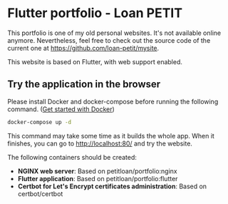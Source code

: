 # Flutter portfolio - Loan PETIT

This portfolio is one of my old personal websites. It's not available online anymore. Nevertheless, feel free to check out the source code of the current one at https://github.com/loan-petit/mysite. 

This website is based on Flutter, with web support enabled.

## Try the application in the browser

Please install Docker and docker-compose before running the following command.
([Get started with Docker](https://www.docker.com/get-started/))

```bash
docker-compose up -d
```

This command may take some time as it builds the whole app.
When it finishes, you can go to <http://localhost:80/> and try the website.

The following containers should be created:
- **NGINX web server**: Based on petitloan/portfolio:nginx
- **Flutter application**: Based on petitloan/portfolio:flutter
- **Certbot for Let's Encrypt certificates administration**: Based on certbot/certbot
